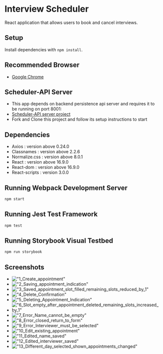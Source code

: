 # Interview Scheduler
React application that allows users to book and cancel interviews.

## Setup
Install dependencies with `npm install`.

## Recommended Browser
- [Google Chrome](https://www.google.com/chrome/)

## Scheduler-API Server
- This app depends on backend persistence api server and requires it to be running on port 8001:
- [Scheduler-API server project](https://github.com/smplsoln/scheduler-apihttps://github.com/smplsoln/scheduler-api)
- Fork and Clone this project and follow its setup instructions to start

## Dependencies
- Axios : version above 0.24.0
- Classnames : version above 2.2.6
- Normalize.css : version above 8.0.1
- React : version above 16.9.0
- React-dom : version above 16.9.0
- React-scripts : version 3.0.0

## Running Webpack Development Server

```sh
npm start
```

## Running Jest Test Framework

```sh
npm test
```

## Running Storybook Visual Testbed

```sh
npm run storybook
```

## Screenshots

- !["1_Create_appointment"](https://github.com/smplsoln/scheduler/blob/master/docs/1_Create_appointment.png)
- !["2_Saving_appointment_indication"](https://github.com/smplsoln/scheduler/blob/master/docs/2_Saving_appointment_indication.png)
- !["3_Saved_appointment_slot_filled_remaining_slots_reduced_by_1"](https://github.com/smplsoln/scheduler/blob/master/docs/3_Saved_appointment_slot_filled_remaining_slots_reduced_by_1.png)
- !["4_Delete_Confirmation"](https://github.com/smplsoln/scheduler/blob/master/docs/4_Delete_Confirmation.png)
- !["5_Deleting_Appointment_Indication"](https://github.com/smplsoln/scheduler/blob/master/docs/5_Deleting_Appointment_Indication.png)
- !["6_Slot_empty_after_appointment_deleted_remaining_slots_increased_by_1"](https://github.com/smplsoln/scheduler/blob/master/docs/6_Slot_empty_after_appointment_deleted_remaining_slots_increased_by_1.png)
- !["7_Error_Name_cannot_be_empty"](https://github.com/smplsoln/scheduler/blob/master/docs/7_Error_Name_cannot_be_empty.png)
- !["8_Error_closed_return_to_form"](https://github.com/smplsoln/scheduler/blob/master/docs/8_Error_closed_return_to_form.png)
- !["9_Error_Interviewer_must_be_selected"](https://github.com/smplsoln/scheduler/blob/master/docs/9_Error_Interviewer_must_be_selected.png)
- !["10_Edit_existing_appointment"](https://github.com/smplsoln/scheduler/blob/master/docs/10_Edit_existing_appointment.png)
- !["11_Edited_name_saved"](https://github.com/smplsoln/scheduler/blob/master/docs/11_Edited_name_saved.png)
- !["12_Edited_interviewer_saved"](https://github.com/smplsoln/scheduler/blob/master/docs/12_Edited_interviewer_saved.png)
- !["13_Different_day_selected_shown_appointments_changed"](https://github.com/smplsoln/scheduler/blob/master/docs/13_Different_day_selected_shown_appointments_changed.png)




